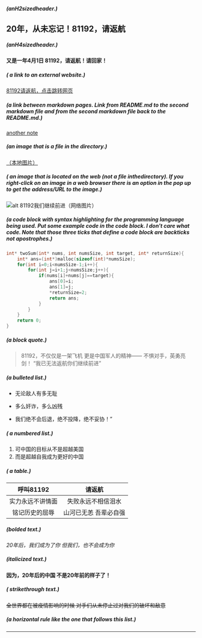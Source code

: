 ##### (anH2sizedheader.)
## 20年，从未忘记！81192，请返航
##### (anH4sizedheader.)
#### 又是一年4月1日 81192，请返航！请回家！
##### ( a link to an external website.)
[81192请返航，点击跳转网页](https://mbd.baidu.com/newspage/data/landingsuper?context=%7B%22nid%22%3A%22news_9824726861978634365%22%7D&n_type=0&p_from=1)
##### (a link between markdown pages. Link from README.md to the second markdown file and from the second markdown file back to the README.md.)
[another note](./note.md)
##### (an image that is a file in the directory.)
[（本地图片）](./pic1.png)   
##### ( an image that is located on the web (not a file inthedirectory). If you right-click on an image in a web browser there is an option in the pop up to get the address/URL to the image.)
![alt 81192我们继续前进（网络图片）](https://pics6.baidu.com/feed/bd315c6034a85edfd5a1658e065e412bdd547504.jpeg?token=62345fb8ea8bd0f8067e5f27a77d6a22)
##### (a code block with syntax highlighting for the programming language being used. Put some example code in the code block. I don't care what code. Note that those three ticks that define a code block are backticks not apostrophes.)
```C
int* twoSum(int* nums, int numsSize, int target, int* returnSize){
    int* ans=(int*)malloc(sizeof(int)*numsSize);
    for(int i=0;i<numsSize-1;i++){
        for(int j=i+1;j<numsSize;j++){
            if(nums[i]+nums[j]==target){
                ans[0]=i;
                ans[1]=j;
                *returnSize=2;
                return ans;
            }
        }
    }
    return 0;
}
```
##### (a block quote.)
>81192，不仅仅是一架飞机
>更是中国军人的精神——
>不惧对手，英勇亮剑！
>“我已无法返航你们继续前进”
##### (a bulleted list.)
* 无论敌人有多无耻
+ 多么奸诈，多么凶残
- 我们绝不会后退，绝不投降，绝不妥协！”
##### ( a numbered list.)
1. 可中国的目标从不是超越美国
2. 而是超越自我成为更好的中国
##### ( a table.)
|  呼叫81192     | 请返航              |
|  :-----------: | :-----------------: |
| 实力永远不讲情面| 失败永远不相信泪水   |
| 铭记历史的屈辱  | 山河已无恙 吾辈必自强|
##### (bolded text.)
*20年后，我们成为了你
但我们，也不会成为你*  
##### (italicized text.)
**因为，20年后的中国
不是20年前的样子了！**  
##### ( strikethrough text.)
~~全世界都在被疫情影响的时候
对手们从未停止过对我们的破坏和敌意~~
##### (a horizontal rule like the one that follows this list.)
---
